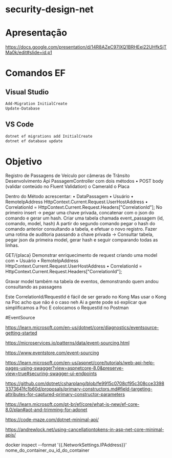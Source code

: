 # security-design-net

# Apresentação

https://docs.google.com/presentation/d/14R8AZeC97lXQ1BRHEei22UHfkSjTMa0k/edit#slide=id.p1

# Comandos EF

## Visual Studio

``` bash
Add-Migration InitialCreate
Update-Database
```

## VS Code

``` bash
dotnet ef migrations add InitialCreate 
dotnet ef database update
```

# Objetivo

Registro de Passagens de Veículo por câmeras de Trânsito
Desenvolvimento
Api PassagemController com dois métodos
•	POST body (validar conteúdo no Fluent Validation)
o	CameraId
o	Placa

Dentro do Método acrescentar:
•	DataPassagem
•	Usuário
•	RemoteIpAddress HttpContext.Current.Request.UserHostAddress 
•	CorrelationId = HttpContext.Current.Request.Headers["CorrelationId"];
No primeiro insert -> pegar uma chave privada, concatenar com o json do comando e gerar um hash.
Criar uma tabela chamada event_passagem (id, comando, model, hash)
A partir do segundo comando pegar o hash do comando anterior consultando a tabela, e efetuar o novo registro.
Fazer uma rotina de auditoria passando a chave privada -> Consultar tabela, pegar json da primeira model, gerar hash e seguir comparando todas as linhas.


GET/{placa}
Demonstrar enriquecimento de request criando uma model com
•	Usuário
•	RemoteIpAddress HttpContext.Current.Request.UserHostAddress 
•	CorrelationId = HttpContext.Current.Request.Headers["CorrelationId"];

Gravar model também na tabela de eventos, demonstrando quem andou consultando as passagens

Este CorrelationId/RequestId é fácil de ser gerado no Kong
Mas usar o Kong na Poc acho que não é o caso neh
Ai a gente pode só explicar que simplificamos a Poc
E colocamos o RequestId no Postman



#EventSource

https://learn.microsoft.com/en-us/dotnet/core/diagnostics/eventsource-getting-started

https://microservices.io/patterns/data/event-sourcing.html

https://www.eventstore.com/event-sourcing

https://learn.microsoft.com/en-us/aspnet/core/tutorials/web-api-help-pages-using-swagger?view=aspnetcore-8.0&preserve-view=true#securing-swagger-ui-endpoints

https://github.com/dotnet/csharplang/blob/fe9915c0708cf95c308cce33983373641fc1b60d/proposals/primary-constructors.md#field-targeting-attributes-for-captured-primary-constructor-parameters

https://learn.microsoft.com/pt-br/ef/core/what-is-new/ef-core-8.0/plan#aot-and-trimming-for-adonet

https://code-maze.com/dotnet-minimal-api/

https://andrewlock.net/using-cancellationtokens-in-asp-net-core-minimal-apis/

docker inspect --format '{{.NetworkSettings.IPAddress}}' nome_do_container_ou_id_do_container